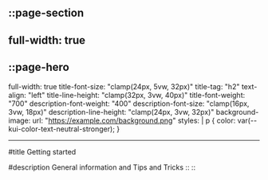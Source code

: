 ::page-section
---
full-width: true
---
  ::page-hero
  ---
  full-width: true
  title-font-size: "clamp(24px, 5vw, 32px)"
  title-tag: "h2"
  text-align: "left"
  title-line-height: "clamp(32px, 3vw, 40px)"
  title-font-weight: "700"
  description-font-weight: "400"
  description-font-size: "clamp(16px, 3vw, 18px)"
  description-line-height: "clamp(24px, 3vw, 32px)"
  background-image:
    url: "https://example.com/background.png"
  styles: |
    p {
      color: var(--kui-color-text-neutral-stronger);
    }

  ---
  #title
  Getting started

  #description
  General information and Tips and Tricks
  ::
::
